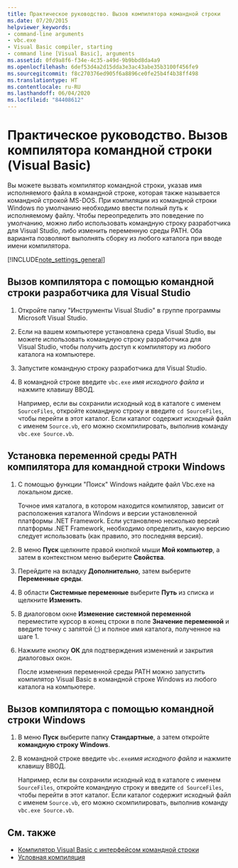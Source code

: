 ```yaml
---
title: Практическое руководство. Вызов компилятора командной строки
ms.date: 07/20/2015
helpviewer_keywords:
- command-line arguments
- vbc.exe
- Visual Basic compiler, starting
- command line [Visual Basic], arguments
ms.assetid: 0fd9a8f6-f34e-4c35-a49d-9b9bbd8da4a9
ms.openlocfilehash: 6def53d4a2d15dda3e3ac43abe35b3100f456fe9
ms.sourcegitcommit: f8c270376ed905f6a8896ce0fe25b4f4b38ff498
ms.translationtype: HT
ms.contentlocale: ru-RU
ms.lasthandoff: 06/04/2020
ms.locfileid: "84408612"
---
```

# <a name="how-to-invoke-the-command-line-compiler-visual-basic"></a>Практическое руководство. Вызов компилятора командной строки (Visual Basic)

Вы можете вызвать компилятор командной строки, указав имя исполняемого файла в командной строке, которая также называется командной строкой MS-DOS. При компиляции из командной строки Windows по умолчанию необходимо ввести полный путь к исполняемому файлу. Чтобы переопределить это поведение по умолчанию, можно либо использовать командную строку разработчика для Visual Studio, либо изменить переменную среды PATH. Оба варианта позволяют выполнять сборку из любого каталога при вводе имени компилятора.

[!INCLUDE[note_settings_general](~/includes/note-settings-general-md.md)]

## <a name="to-invoke-the-compiler-using-the-developer-command-prompt-for-visual-studio"></a>Вызов компилятора с помощью командной строки разработчика для Visual Studio

1. Откройте папку "Инструменты Visual Studio" в группе программы Microsoft Visual Studio.

2. Если на вашем компьютере установлена среда Visual Studio, вы можете использовать командную строку разработчика для Visual Studio, чтобы получить доступ к компилятору из любого каталога на компьютере.

3. Запустите командную строку разработчика для Visual Studio.

4. В командной строке введите `vbc.exe` *имя исходного файла* и нажмите клавишу ВВОД.

    Например, если вы сохранили исходный код в каталоге с именем `SourceFiles`, откройте командную строку и введите `cd SourceFiles`, чтобы перейти в этот каталог. Если каталог содержит исходный файл с именем `Source.vb`, его можно скомпилировать, выполнив команду `vbc.exe Source.vb`.

## <a name="to-set-the-path-environment-variable-to-the-compiler-for-the-windows-command-prompt"></a>Установка переменной среды PATH компилятора для командной строки Windows

1. С помощью функции "Поиск" Windows найдите файл Vbc.exe на локальном диске.

    Точное имя каталога, в котором находится компилятор, зависит от расположения каталога Windows и версии установленной платформы .NET Framework. Если установлено несколько версий платформы .NET Framework, необходимо определить, какую версию следует использовать (как правило, это последняя версия).

2. В меню **Пуск** щелкните правой кнопкой мыши **Мой компьютер**, а затем в контекстном меню выберите **Свойства**.

3. Перейдите на вкладку **Дополнительно**, затем выберите **Переменные среды**.

4. В области **Системные переменные** выберите **Путь** из списка и щелкните **Изменить**.

5. В диалоговом окне **Изменение системной переменной** переместите курсор в конец строки в поле **Значение переменной** и введите точку с запятой (;) и полное имя каталога, полученное на шаге 1.

6. Нажмите кнопку **ОК** для подтверждения изменений и закрытия диалоговых окон.

     После изменения переменной среды PATH можно запустить компилятор Visual Basic в командной строке Windows из любого каталога на компьютере.

## <a name="to-invoke-the-compiler-using-the-windows-command-prompt"></a>Вызов компилятора с помощью командной строки Windows

1. В меню **Пуск** выберите папку **Стандартные**, а затем откройте **командную строку Windows**.

2. В командной строке введите `vbc.exe`*имя исходного файла* и нажмите клавишу ВВОД.

     Например, если вы сохранили исходный код в каталоге с именем `SourceFiles`, откройте командную строку и введите `cd SourceFiles`, чтобы перейти в этот каталог. Если каталог содержит исходный файл с именем `Source.vb`, его можно скомпилировать, выполнив команду `vbc.exe Source.vb`.

## <a name="see-also"></a>См. также

- [Компилятор Visual Basic с интерфейсом командной строки](index.md)
- [Условная компиляция](../../programming-guide/program-structure/conditional-compilation.md)
